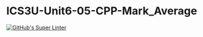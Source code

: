 # ICS3U-Unit6-05-CPP-Mark_Average

[![GitHub's Super Linter](https://github.com/Rodas-Nega1/ICS3U-Unit6-05-CPP-Mark_Average/workflows/GitHub's%20Super%20Linter/badge.svg)](https://github.com/Rodas-Nega1/ICS3U-Unit6-05-CPP-Mark_Average/actions)
